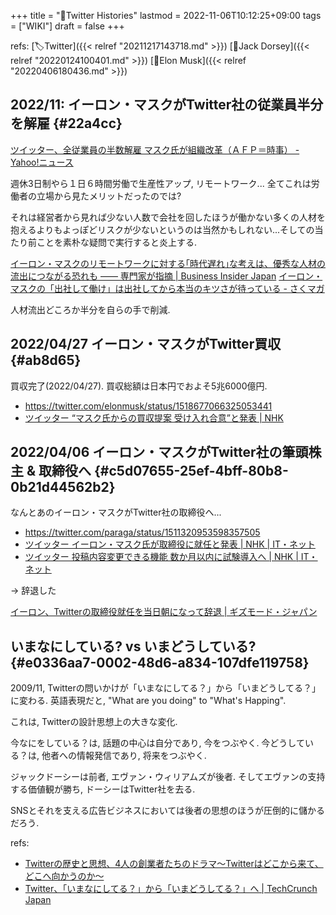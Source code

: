 +++
title = "📝Twitter Histories"
lastmod = 2022-11-06T10:12:25+09:00
tags = ["WIKI"]
draft = false
+++

refs: [🏷Twitter]({{< relref "20211217143718.md" >}}) [📝Jack Dorsey]({{< relref "20220124100401.md" >}}) [📝Elon Musk]({{< relref "20220406180436.md" >}})


## 2022/11: イーロン・マスクがTwitter社の従業員半分を解雇 {#22a4cc}

[ツイッター、全従業員の半数解雇 マスク氏が組織改革（ＡＦＰ＝時事） - Yahoo!ニュース](https://news.yahoo.co.jp/articles/8b9a8c9d065061fcf5be96191aa6f1785374ea54)

週休3日制やら１日６時間労働で生産性アップ, リモートワーク... 全てこれは労働者の立場から見たメリットだったのでは?

それは経営者から見れば少ない人数で会社を回したほうが働かない多くの人材を抱えるよりもよっぽどリスクが少ないというのは当然かもしれない...そしての当たり前ことを素朴な疑問で実行すると炎上する.

[イーロン・マスクのリモートワークに対する｢時代遅れ｣な考えは、優秀な人材の流出につながる恐れも —— 専門家が指摘 | Business Insider Japan](https://www.businessinsider.jp/post-255345)
[イーロン・マスクの「出社して働け」は出社してから本当のキツさが待っている - さくマガ](https://sakumaga.sakura.ad.jp/entry/2022/06/28/120000)

人材流出どころか半分を自らの手で削減.


## 2022/04/27 イーロン・マスクがTwitter買収 {#ab8d65}

買収完了(2022/04/27). 買収総額は日本円でおよそ5兆6000億円.

-   <https://twitter.com/elonmusk/status/1518677066325053441>
-   [ツイッター “マスク氏からの買収提案 受け入れ合意”と発表 | NHK](https://www3.nhk.or.jp/news/html/20220426/k10013599071000.html)


## 2022/04/06 イーロン・マスクがTwitter社の筆頭株主 & 取締役へ {#c5d07655-25ef-4bff-80b8-0b21d44562b2}

なんとあのイーロン・マスクがTwitter社の取締役へ...

-   <https://twitter.com/paraga/status/1511320953598357505>
-   [ツイッター イーロン・マスク氏が取締役に就任と発表 | NHK | IT・ネット](https://www3.nhk.or.jp/news/html/20220406/k10013569131000.html)
-   [ツイッター 投稿内容変更できる機能 数か月以内に試験導入へ | NHK | IT・ネット](https://www3.nhk.or.jp/news/html/20220406/k10013569501000.html)

-> 辞退した

[イーロン、Twitterの取締役就任を当日朝になって辞退 | ギズモード・ジャパン](https://www.gizmodo.jp/2022/04/elon-declines-twitter-board.html?utm_source=dlvr.it&utm_medium=twitter&utm_campaign=0e3d3fc7b0dda597aeedc4c43bc691c7)


## いまなにしている? vs いまどうしている? {#e0336aa7-0002-48d6-a834-107dfe119758}

2009/11, Twitterの問いかけが「いまなにしてる？」から「いまどうしてる？」に変わる.
英語表現だと, "What are you doing" to "What's Happing".

これは, Twitterの設計思想上の大きな変化.

今なにをしている？は, 話題の中心は自分であり, 今をつぶやく.
今どうしている？は, 他者への情報発信であり, 将来をつぶやく.

ジャックドーシーは前者, エヴァン・ウィリアムズが後者.
そしてエヴァンの支持する価値観が勝ち, ドーシーはTwitter社を去る.

SNSとそれを支える広告ビジネスにおいては後者の思想のほうが圧倒的に儲かるだろう.

refs:

-   [Twitterの歴史と思想、4人の創業者たちのドラマ～Twitterはどこから来て、どこへ向かうのか～](https://gaiax-socialmedialab.jp/post-28084/)
-   [Twitter、「いまなにしてる？」から「いまどうしてる？」へ | TechCrunch Japan](https://jp.techcrunch.com/2009/11/20/20091119twitter-now-asks-whats-happening/)
